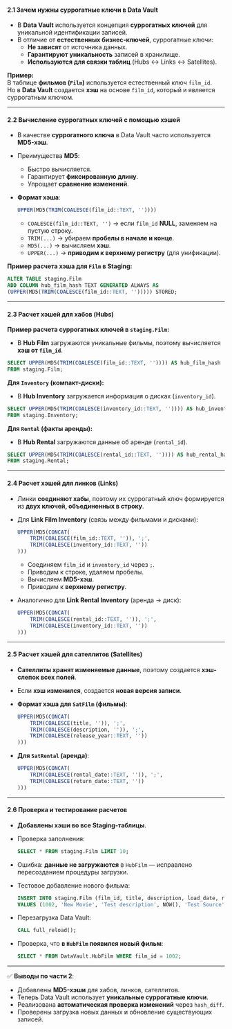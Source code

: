 #### **2.1 Зачем нужны суррогатные ключи в Data Vault**

- В **Data Vault** используется концепция **суррогатных ключей** для уникальной идентификации записей.
- В отличие от **естественных бизнес-ключей**, суррогатные ключи:
    - **Не зависят** от источника данных.
    - **Гарантируют уникальность** записей в хранилище.
    - **Используются для связки таблиц** (Hubs ↔ Links ↔ Satellites).

**Пример:**  
В таблице **фильмов (`Film`)** используется естественный ключ `film_id`.  
Но в **Data Vault** создается **хэш** на основе `film_id`, который и является суррогатным ключом.

---

#### **2.2 Вычисление суррогатных ключей с помощью хэшей**

- В качестве **суррогатного ключа** в Data Vault часто используется **MD5-хэш**.
- Преимущества **MD5**:
    - Быстро вычисляется.
    - Гарантирует **фиксированную длину**.
    - Упрощает **сравнение изменений**.
- **Формат хэша**:
    
    ```sql
    UPPER(MD5(TRIM(COALESCE(film_id::TEXT, ''))))
    ```
    
    - `COALESCE(film_id::TEXT, '')` → если `film_id` **NULL**, заменяем на пустую строку.
    - `TRIM(...)` → убираем **пробелы в начале и конце**.
    - `MD5(...)` → вычисляем **хэш**.
    - `UPPER(...)` → **приводим к верхнему регистру** (для унификации).

**Пример расчета хэша для `Film` в Staging:**

```sql
ALTER TABLE staging.Film
ADD COLUMN hub_film_hash TEXT GENERATED ALWAYS AS
(UPPER(MD5(TRIM(COALESCE(film_id::TEXT, ''))))) STORED;
```

---

#### **2.3 Расчет хэшей для хабов (Hubs)**

**Пример расчета суррогатных ключей в `staging.Film`:**

- В **Hub Film** загружаются уникальные фильмы, поэтому вычисляется **хэш от `film_id`**.

```sql
SELECT UPPER(MD5(TRIM(COALESCE(film_id::TEXT, '')))) AS hub_film_hash
FROM staging.Film;
```

**Для `Inventory` (компакт-диски):**

- В **Hub Inventory** загружается информация о дисках (`inventory_id`).

```sql
SELECT UPPER(MD5(TRIM(COALESCE(inventory_id::TEXT, '')))) AS hub_inventory_hash
FROM staging.Inventory;
```

**Для `Rental` (факты аренды):**

- В **Hub Rental** загружаются данные об аренде (`rental_id`).

```sql
SELECT UPPER(MD5(TRIM(COALESCE(rental_id::TEXT, '')))) AS hub_rental_hash
FROM staging.Rental;
```

---

#### **2.4 Расчет хэшей для линков (Links)**

- Линки **соединяют хабы**, поэтому их суррогатный ключ формируется из **двух ключей, объединенных в строку**.
    
- Для **Link Film Inventory** (связь между фильмами и дисками):
    
    ```sql
    UPPER(MD5(CONCAT(
        TRIM(COALESCE(film_id::TEXT, '')), ';',
        TRIM(COALESCE(inventory_id::TEXT, ''))
    )))
    ```
    
    - Соединяем `film_id` и `inventory_id` через `;`.
    - Приводим к строке, удаляем пробелы.
    - Вычисляем **MD5-хэш**.
    - Приводим к **верхнему регистру**.
- Аналогично для **Link Rental Inventory** (аренда → диск):
    
    ```sql
    UPPER(MD5(CONCAT(
        TRIM(COALESCE(rental_id::TEXT, '')), ';',
        TRIM(COALESCE(inventory_id::TEXT, ''))
    )))
    ```
    

---

#### **2.5 Расчет хэшей для сателлитов (Satellites)**

- **Сателлиты хранят изменяемые данные**, поэтому создается **хэш-слепок всех полей**.
- Если **хэш изменился**, создается **новая версия записи**.
- **Формат хэша для `SatFilm` (фильмы)**:
    
    ```sql
    UPPER(MD5(CONCAT(
        TRIM(COALESCE(title, '')), ';',
        TRIM(COALESCE(description, '')), ';',
        TRIM(COALESCE(release_year::TEXT, ''))
    )))
    ```
    
- **Для `SatRental` (аренда)**:
    
    ```sql
    UPPER(MD5(CONCAT(
        TRIM(COALESCE(rental_date::TEXT, '')), ';',
        TRIM(COALESCE(return_date::TEXT, ''))
    )))
    ```
    

---

#### **2.6 Проверка и тестирование расчетов**

- **Добавлены хэши во все Staging-таблицы**.
- Проверка заполнения:
    
    ```sql
    SELECT * FROM staging.Film LIMIT 10;
    ```
    
- Ошибка: **данные не загружаются** в `HubFilm` — исправлено пересозданием процедуры загрузки.
- Тестовое добавление нового фильма:
    
    ```sql
    INSERT INTO staging.Film (film_id, title, description, load_date, record_source)
    VALUES (1002, 'New Movie', 'Test description', NOW(), 'Test Source');
    ```
    
- Перезагрузка Data Vault:
    
    ```sql
    CALL full_reload();
    ```
    
- Проверка, что **в `HubFilm` появился новый фильм**:
    
    ```sql
    SELECT * FROM DataVault.HubFilm WHERE film_id = 1002;
    ```
    

---

✅ **Выводы по части 2**:

- Добавлены **MD5-хэши** для хабов, линков, сателлитов.
- Теперь Data Vault использует **уникальные суррогатные ключи**.
- Реализована **автоматическая проверка изменений** через `hash_diff`.
- Проверены загрузка новых данных и обновление существующих записей.